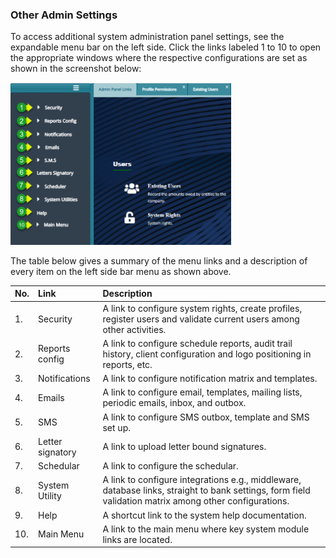 ### Other Admin Settings

To access additional system administration panel settings, see the expandable menu bar on the left side. Click the links labeled 1 to 10 to open the appropriate windows where the respective configurations are set as shown in the screenshot below: 

<img  alt="password policy image" width="70%" height="auto"  class="center"  src="../.vuepress/public/img/media/adfd13.png"> 



The table below gives a summary of the menu links and a description of every item on the left side bar menu as shown above.

| **No.** 	| **Link**            	| **Description**                                                                                                                                           	|
| :---------	| :---------------------	|:-----------------------------------------------------------------------------------------------------------------------------------------------------------	|
|   1.  	| Security            	| A link to configure system rights, create profiles, register users and validate current users among other activities.                                        	|
| 2.    	| Reports config      	| A link to configure schedule reports, audit trail history, client configuration and logo positioning in reports, etc.                                      	|
| 3.    	| Notifications       	| A link to configure notification matrix and templates.                                                                                                    	|
| 4.  	    | Emails              	| A link to configure email, templates, mailing lists, periodic emails, inbox, and outbox.                                                                  	|
| 5.    	| SMS                 	| A link to configure SMS outbox, template and SMS set up.                                                                                                  	|
| 6. 	    | Letter signatory    	| A link to upload letter bound signatures.                                                                                                                 	|
| 7.    	| Schedular           	| A link to configure the schedular.                                                                                                                        	|
| 8.  	    | System Utility      	| A link to configure integrations e.g., middleware, database links, straight to bank settings, form field validation matrix among other configurations.    	|
| 9.     	| Help                	| A shortcut link to the system help documentation.                                                                                                         	|
| 10.    	| Main Menu           	| A link to the main menu where key system module links are located.                                                                                        	|